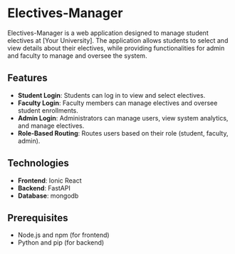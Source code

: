 # Electives-Manager

Electives-Manager is a web application designed to manage student electives at [Your University]. The application allows students to select and view details about their electives, while providing functionalities for admin and faculty to manage and oversee the system.

## Features

- **Student Login**: Students can log in to view and select electives.
- **Faculty Login**: Faculty members can manage electives and oversee student enrollments.
- **Admin Login**: Administrators can manage users, view system analytics, and manage electives.
- **Role-Based Routing**: Routes users based on their role (student, faculty, admin).

## Technologies

- **Frontend**: Ionic React
- **Backend**: FastAPI
- **Database**: mongodb

## Prerequisites

- Node.js and npm (for frontend)
- Python and pip (for backend)


